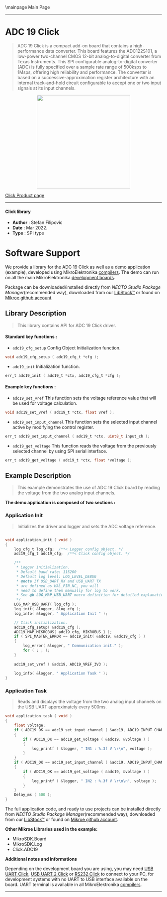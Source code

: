 \mainpage Main Page

---
# ADC 19 Click

> ADC 19 Click is a compact add-on board that contains a high-performance data converter. This board features the ADC122S101, a low-power two-channel CMOS 12-bit analog-to-digital converter from Texas Instruments. This SPI configurable analog-to-digital converter (ADC) is fully specified over a sample rate range of 500ksps to 1Msps, offering high reliability and performance. The converter is based on a successive-approximation register architecture with an internal track-and-hold circuit configurable to accept one or two input signals at its input channels.

<p align="center">
  <img src="https://download.mikroe.com/images/click_for_ide/adc19_click.png" height=300px>
</p>

[Click Product page](https://www.mikroe.com/adc-19-click)

---


#### Click library

- **Author**        : Stefan Filipovic
- **Date**          : Mar 2022.
- **Type**          : SPI type


# Software Support

We provide a library for the ADC 19 Click
as well as a demo application (example), developed using MikroElektronika
[compilers](https://www.mikroe.com/necto-studio).
The demo can run on all the main MikroElektronika [development boards](https://www.mikroe.com/development-boards).

Package can be downloaded/installed directly from *NECTO Studio Package Manager*(recommended way), downloaded from our [LibStock&trade;](https://libstock.mikroe.com) or found on [Mikroe github account](https://github.com/MikroElektronika/mikrosdk_click_v2/tree/master/clicks).

## Library Description

> This library contains API for ADC 19 Click driver.

#### Standard key functions :

- `adc19_cfg_setup` Config Object Initialization function.
```c
void adc19_cfg_setup ( adc19_cfg_t *cfg );
```

- `adc19_init` Initialization function.
```c
err_t adc19_init ( adc19_t *ctx, adc19_cfg_t *cfg );
```

#### Example key functions :

- `adc19_set_vref` This function sets the voltage reference value that will be used for voltage calculation.
```c
void adc19_set_vref ( adc19_t *ctx, float vref );
```

- `adc19_set_input_channel` This function sets the selected input channel active by modifying the control register.
```c
err_t adc19_set_input_channel ( adc19_t *ctx, uint8_t input_ch );
```

- `adc19_get_voltage` This function reads the voltage from the previously selected channel by using SPI serial interface.
```c
err_t adc19_get_voltage ( adc19_t *ctx, float *voltage );
```

## Example Description

> This example demonstrates the use of ADC 19 Click board by reading the voltage from the two analog input channels.

**The demo application is composed of two sections :**

### Application Init

> Initializes the driver and logger and sets the ADC voltage reference.

```c

void application_init ( void )
{
    log_cfg_t log_cfg;  /**< Logger config object. */
    adc19_cfg_t adc19_cfg;  /**< Click config object. */

    /** 
     * Logger initialization.
     * Default baud rate: 115200
     * Default log level: LOG_LEVEL_DEBUG
     * @note If USB_UART_RX and USB_UART_TX 
     * are defined as HAL_PIN_NC, you will 
     * need to define them manually for log to work. 
     * See @b LOG_MAP_USB_UART macro definition for detailed explanation.
     */
    LOG_MAP_USB_UART( log_cfg );
    log_init( &logger, &log_cfg );
    log_info( &logger, " Application Init " );

    // Click initialization.
    adc19_cfg_setup( &adc19_cfg );
    ADC19_MAP_MIKROBUS( adc19_cfg, MIKROBUS_1 );
    if ( SPI_MASTER_ERROR == adc19_init( &adc19, &adc19_cfg ) )
    {
        log_error( &logger, " Communication init." );
        for ( ; ; );
    }
    
    adc19_set_vref ( &adc19, ADC19_VREF_3V3 );
    
    log_info( &logger, " Application Task " );
}

```

### Application Task

> Reads and displays the voltage from the two analog input channels on the USB UART approximately every 500ms.

```c
void application_task ( void )
{
    float voltage;
    if ( ADC19_OK == adc19_set_input_channel ( &adc19, ADC19_INPUT_CHANNEL_1 ) )
    {
        if ( ADC19_OK == adc19_get_voltage ( &adc19, &voltage ) )
        {
            log_printf ( &logger, " IN1 : %.3f V \r\n", voltage );
        }
    }
    if ( ADC19_OK == adc19_set_input_channel ( &adc19, ADC19_INPUT_CHANNEL_2 ) )
    {
        if ( ADC19_OK == adc19_get_voltage ( &adc19, &voltage ) )
        {
            log_printf ( &logger, " IN2 : %.3f V \r\n\n", voltage );
        }
    }
    Delay_ms ( 500 );
}
```

The full application code, and ready to use projects can be installed directly from *NECTO Studio Package Manager*(recommended way), downloaded from our [LibStock&trade;](https://libstock.mikroe.com) or found on [Mikroe github account](https://github.com/MikroElektronika/mikrosdk_click_v2/tree/master/clicks).

**Other Mikroe Libraries used in the example:**

- MikroSDK.Board
- MikroSDK.Log
- Click.ADC19

**Additional notes and informations**

Depending on the development board you are using, you may need
[USB UART Click](https://www.mikroe.com/usb-uart-click),
[USB UART 2 Click](https://www.mikroe.com/usb-uart-2-click) or
[RS232 Click](https://www.mikroe.com/rs232-click) to connect to your PC, for
development systems with no UART to USB interface available on the board. UART
terminal is available in all MikroElektronika
[compilers](https://shop.mikroe.com/compilers).

---
